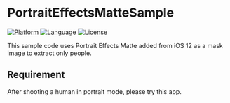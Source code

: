 # PortraitEffectsMatteSample
[![Platform](http://img.shields.io/badge/platform-ios-blue.svg?style=flat
)](https://developer.apple.com/iphone/index.action)
[![Language](http://img.shields.io/badge/language-swift-brightgreen.svg?style=flat
)](https://developer.apple.com/swift)
[![License](http://img.shields.io/badge/license-MIT-lightgrey.svg?style=flat
)](http://mit-license.org)

This sample code uses Portrait Effects Matte added from iOS 12 as a mask image to extract only people.

## Requirement

After shooting a human in portrait mode, please try this app.
